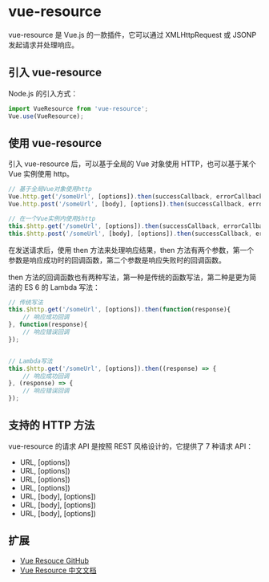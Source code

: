 vue-resource
===

vue-resource 是 Vue.js 的一款插件，它可以通过 XMLHttpRequest 或 JSONP 发起请求并处理响应。

## 引入 vue-resource

Node.js 的引入方式：

```js
import VueResource from 'vue-resource';
Vue.use(VueResource);
```

## 使用 vue-resource

引入 vue-resource 后，可以基于全局的 Vue 对象使用 HTTP，也可以基于某个 Vue 实例使用 http。

```js
// 基于全局Vue对象使用http
Vue.http.get('/someUrl', [options]).then(successCallback, errorCallback);
Vue.http.post('/someUrl', [body], [options]).then(successCallback, errorCallback);

// 在一个Vue实例内使用$http
this.$http.get('/someUrl', [options]).then(successCallback, errorCallback);
this.$http.post('/someUrl', [body], [options]).then(successCallback, errorCallback);
```

在发送请求后，使用 then 方法来处理响应结果，then 方法有两个参数，第一个参数是响应成功时的回调函数，第二个参数是响应失败时的回调函数。

then 方法的回调函数也有两种写法，第一种是传统的函数写法，第二种是更为简洁的 ES 6 的 Lambda 写法：

```js
// 传统写法
this.$http.get('/someUrl', [options]).then(function(response){
    // 响应成功回调
}, function(response){
    // 响应错误回调
});


// Lambda写法
this.$http.get('/someUrl', [options]).then((response) => {
    // 响应成功回调
}, (response) => {
    // 响应错误回调
});
```

## 支持的 HTTP 方法

vue-resource 的请求 API 是按照 REST 风格设计的，它提供了 7 种请求 API：

* URL, [options])
* URL, [options])
* URL, [options])
* URL, [options])
* URL, [body], [options])
* URL, [body], [options])
* URL, [body], [options])

## 扩展

* [Vue Resouce GitHub](https://github.com/pagekit/vue-resource)
* [Vue Resource 中文文档](https://vue-resource.changwei.me/)
